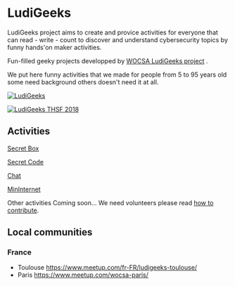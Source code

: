# LudiGeeks 

LudiGeeks project aims to create and provice activities for everyone that can read - write - count to discover and understand cybersecurity topics by funny hands'on maker activities.

Fun-filled geeky projects developped by [WOCSA LudiGeeks project](https://www.wocsa.org/pages/projects.php#ludigeeks) .

We put here funny activities that we made for people from 5 to 95 years old some need background others doesn't need it at all.

[![LudiGeeks](img/home.jpeg)](https://www.wocsa.org/pages/projects.php#ludigeeks)

[![LudiGeeks THSF 2018](img/home2.jpeg)](https://www.thsf.net/workshops.html)

## Activities

[Secret Box](/projects/secret_box/README.md)

[Secret Code](/projects/secret_code/README.md)

[Chat](/projects/chat/README.md)

[MinInternet](/projects/mininternet/README.md)

Other activities Coming soon...
We need volunteers please read [how to contribute](/docs/CONTRIBUTE.md).

## Local communities
### France
- Toulouse https://www.meetup.com/fr-FR/ludigeeks-toulouse/
- Paris https://www.meetup.com/wocsa-paris/ 



